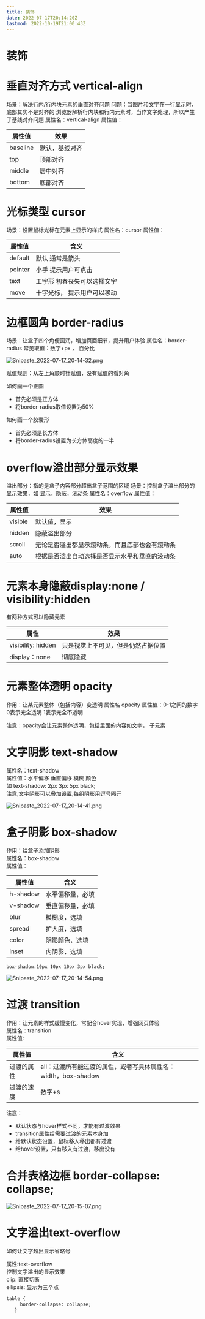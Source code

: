 ```yaml
---
title: 装饰
date: 2022-07-17T20:14:20Z
lastmod: 2022-10-19T21:00:43Z
---
```


# 装饰

# 垂直对齐方式 vertical-align

场景：解决行内/行内块元素的垂直对齐问题 问题：当图片和文字在一行显示时，底部其实不是对齐的 浏览器解析行内块和行内元素时，当作文字处理，所以产生了基线对齐问题 属性名：vertical-align 属性值：

|属性值|效果|
| ----------| ----------------|
|baseline|默认，基线对齐|
|top|顶部对齐|
|middle|居中对齐|
|bottom|底部对齐|

# 光标类型 cursor

场景：设置鼠标光标在元素上显示的样式 属性名：cursor 属性值：

|属性值|含义|
| ---------| -----------------------------|
|default|默认 通常是箭头|
|pointer|小手 提示用户可点击|
|text|工字形 初春丧失可以选择文字|
|move|十字光标， 提示用户可以移动|

# 边框圆角 border-radius

场景：让盒子四个角便圆润，增加页面细节，提升用户体验 属性名：border-radius 常见取值：数字+px ， 百分比

![Snipaste_2022-07-17_20-14-32.png](assets/Snipaste_2022-07-17_20-14-32-20220717201435-4utxpn4.png)

赋值规则：从左上角顺时针赋值，没有赋值的看对角

如何画一个正圆

* 首先必须是正方体
* 将border-radius取值设置为50%

如何画一个胶囊形

* 首先必须是长方体
* 将border-radius设置为长方体高度的一半

# overflow溢出部分显示效果

溢出部分：指的是盒子内容部分超出盒子范围的区域 场景：控制盒子溢出部分的显示效果，如 显示，隐蔽，滚动条 属性名：overflow 属性值：

|属性值|效果|
| ---------| ------------------------------------------------|
|visible|默认值，显示|
|hidden|隐蔽溢出部分|
|scroll|无论是否溢出都显示滚动条，而且底部也会有滚动条|
|auto|根据是否溢出自动选择是否显示水平和垂直的滚动条|

# 元素本身隐蔽display:none / visibility:hidden

有两种方式可以隐藏元素

|属性|效果|
| --------------------| ------------------------------------|
|visibility: hidden|只是视觉上不可见，但是仍然占据位置|
|display：none|彻底隐藏|

# 元素整体透明 opacity

作用：让某元素整体（包括内容）变透明 属性名 opacity 属性值：0-1之间的数字 0表示完全透明 1表示完全不透明

注意：opacity会让元素整体透明，包括里面的内容如文字， 子元素

# 文字阴影 text-shadow

属性名：text-shadow  
属性值：水平偏移 垂直偏移 模糊 颜色  
如         text-shadow:   2px 3px 5px black;  
注意,文字阴影可以叠加设置,每组阴影用逗号隔开

![Snipaste_2022-07-17_20-14-41.png](assets/Snipaste_2022-07-17_20-14-41-20220717201446-p83rt5e.png)

# 盒子阴影 box-shadow

作用：给盒子添加阴影  
属性名：box-shadow  
属性值：

|属性值|含义|
| ----------| ------------------|
|h-shadow|水平偏移量，必填|
|v-shadow|垂直偏移量，必填|
|blur|模糊度，选填|
|spread|扩大度，选填|
|color|阴影颜色，选填|
|inset|内阴影，选填|

```text
box-shadow:10px 10px 10px 3px black;

```

![Snipaste_2022-07-17_20-14-54.png](assets/Snipaste_2022-07-17_20-14-54-20220717201458-amal7n3.png)

# 过渡 transition

作用：让元素的样式缓慢变化，常配合hover实现，增强网页体验  
属性名：transition  
属性值:

|属性值|含义|
| ------------| ----------------------------------------------------------------|
|过渡的属性|all：过渡所有能过渡的属性，或者写具体属性名：width，box-shadow|
|过渡的速度|数字+s|

注意：

* 默认状态与hover样式不同，才能有过渡效果
* transition属性给需要过渡的元素本身加
* 给默认状态设置，鼠标移入移出都有过渡
* 给hover设置，只有移入有过渡，移出没有

# 合并表格边框 border-collapse: collapse;

![Snipaste_2022-07-17_20-15-07.png](assets/Snipaste_2022-07-17_20-15-07-20220717201510-3kla7l2.png)

# 文字溢出text-overflow

如何让文字超出显示省略号

属性:text-overflow  
控制文字溢出的显示效果  
clip: 直接切断  
ellipsis: 显示为三个点

```HTML
table {
     border-collapse: collapse;
   }
```
